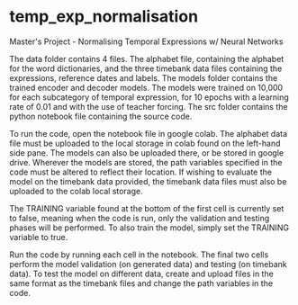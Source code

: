 # temp_exp_normalisation
Master's Project - Normalising Temporal Expressions w/ Neural Networks

The data folder contains 4 files. The alphabet file, containing the alphabet for the word dictionaries, and the three timebank data files containing the expressions, reference dates and labels. 
The models folder contains the trained encoder and decoder models. The models were trained on 10,000 for each subcategory of temporal expression, for 10 epochs with a 
learning rate of 0.01 and with the use of teacher forcing.
The src folder contains the python notebook file containing the source code.

To run the code, open the notebook file in google colab. The alphabet data file must be uploaded to the local storage in colab found on the left-hand side pane. The models can also be uploaded there, or be stored in google drive. Wherever the models are stored, the path variables specified in the code must be altered to reflect their location. If wishing to evaluate the model on the timebank data provided, the timebank data files must also be uploaded to the colab local storage.

The TRAINING variable found at the bottom of the first cell is currently set to false, meaning when the code is run, only the validation and testing phases will be performed. To also train the model, simply set the TRAINING variable to true.

Run the code by running each cell in the notebook. The final two cells perform the model validation (on generated data) and testing (on timebank data). To test the model on different data, create and upload files in the same format as the timebank files and change the path variables in the code.
